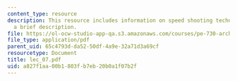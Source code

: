 ```yaml
---
content_type: resource
description: This resource includes information on speed shooting techniques with
  a brief description.
file: https://ol-ocw-studio-app-qa.s3.amazonaws.com/courses/pe-730-archery-spring-2006/a827f1aa00b1803fb7eb20b0a1f07b2f_lec_07.pdf
file_type: application/pdf
parent_uid: 65c4793d-da52-50df-4a9e-32a71d3a69cf
resourcetype: Document
title: lec_07.pdf
uid: a827f1aa-00b1-803f-b7eb-20b0a1f07b2f
---
```


